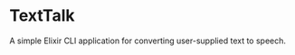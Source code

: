 # TextTalk

A simple Elixir CLI application for converting user-supplied text to speech.

<!-- ## Installation

If [available in Hex](https://hex.pm/docs/publish), the package can be installed as:

  1. Add `text_talk` to your list of dependencies in `mix.exs`:

    ```elixir
    def deps do
      [{:text_talk, "~> 0.1.0"}]
    end
    ```

  2. Ensure `text_talk` is started before your application:

    ```elixir
    def application do
      [applications: [:text_talk]]
    end
    ```
 -->
